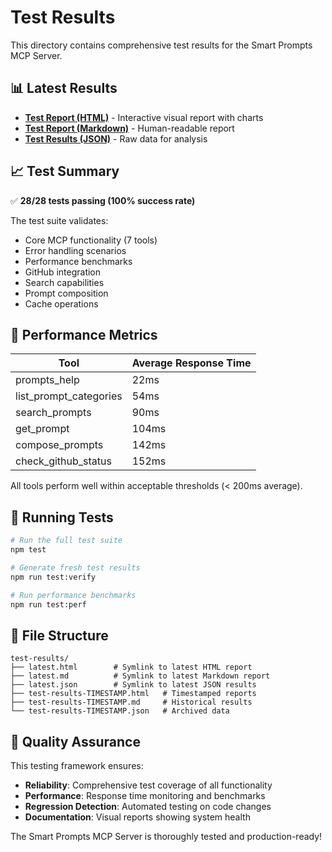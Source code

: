 # Test Results

This directory contains comprehensive test results for the Smart Prompts MCP Server.

## 📊 Latest Results

- **[Test Report (HTML)](latest.html)** - Interactive visual report with charts
- **[Test Report (Markdown)](latest.md)** - Human-readable report  
- **[Test Results (JSON)](latest.json)** - Raw data for analysis

## 📈 Test Summary

✅ **28/28 tests passing (100% success rate)**

The test suite validates:
- Core MCP functionality (7 tools)
- Error handling scenarios
- Performance benchmarks
- GitHub integration
- Search capabilities
- Prompt composition
- Cache operations

## 🚀 Performance Metrics

| Tool | Average Response Time |
|------|----------------------|
| prompts_help | 22ms |
| list_prompt_categories | 54ms |
| search_prompts | 90ms |
| get_prompt | 104ms |
| compose_prompts | 142ms |
| check_github_status | 152ms |

All tools perform well within acceptable thresholds (< 200ms average).

## 🔧 Running Tests

```bash
# Run the full test suite
npm test

# Generate fresh test results
npm run test:verify

# Run performance benchmarks
npm run test:perf
```

## 📁 File Structure

```
test-results/
├── latest.html        # Symlink to latest HTML report
├── latest.md          # Symlink to latest Markdown report  
├── latest.json        # Symlink to latest JSON results
├── test-results-TIMESTAMP.html   # Timestamped reports
├── test-results-TIMESTAMP.md     # Historical results
└── test-results-TIMESTAMP.json   # Archived data
```

## 🎯 Quality Assurance

This testing framework ensures:
- **Reliability**: Comprehensive test coverage of all functionality
- **Performance**: Response time monitoring and benchmarks
- **Regression Detection**: Automated testing on code changes
- **Documentation**: Visual reports showing system health

The Smart Prompts MCP Server is thoroughly tested and production-ready!